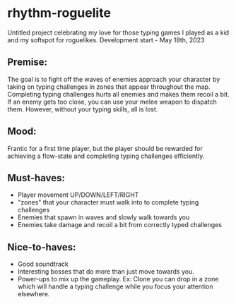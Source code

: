 # rhythm-roguelite

Untitled project celebrating my love for those typing games I played as a kid and my softspot for roguelikes.
Development start - May 18th, 2023

## Premise:
The goal is to fight off the waves of enemies approach your character by taking on typing challenges in zones that
appear throughout the map. Completing typing challenges hurts all enemies and makes them recoil a bit. If an enemy
gets too close, you can use your melee weapon to dispatch them. However, without your typing skills, all is lost.

## Mood: 
Frantic for a first time player, but the player should be rewarded for achieving a flow-state and completing typing
challenges efficiently.

## Must-haves:
- Player movement UP/DOWN/LEFT/RIGHT
- "zones" that your character must walk into to complete typing challenges
- Enemies that spawn in waves and slowly walk towards you
- Enemies take damage and recoil a bit from correctly typed challenges

## Nice-to-haves:
- Good soundtrack
- Interesting bosses that do more than just move towards you.
- Power-ups to mix up the gameplay. 
Ex: Clone you can drop in a zone which will handle a typing challenge while you focus your attention elsewhere.

